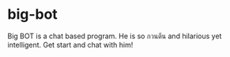 # big-bot
Big BOT is a chat based program. He is so กวนตีน and hilarious yet intelligent. Get start and chat with him!
